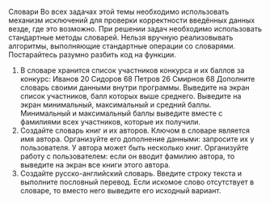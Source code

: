 Словари
Во всех задачах этой темы необходимо использовать механизм исключений для
проверки корректности введённых данных везде, где это возможно.
При решении задач необходимо использовать стандартные методы словарей. Нельзя
вручную реализовывать алгоритмы, выполняющие стандартные операции со
словарями.
Постарайтесь разумно разбить код на функции.
1. В словаре хранится список участников конкурса и их баллов
за конкурс:
Иванов 20
Сидоров 68
Петров 26
Смирнов 68
Дополните словарь своими данными внутри программы.
Выведите на экран список участников, балл которых выше
среднего. Выведите на экран минимальный, максимальный и
средний баллы. Минимальный и максимальный баллы
выведите вместе с фамилиями всех участников, которые их
получили.
2. Создайте словарь книг и их авторов. Ключом в словаре
является имя автора. Организуйте его дополнение данными:
запросите их у пользователя. У автора может быть несколько
книг. Организуйте работу с пользователем: если он вводит
фамилию автора, то выведите на экран все книги этого автора.
3. Создайте русско-английский словарь. Введите строку текста и
выполните пословный перевод. Если искомое слово
отсутствует в словаре, то вместо него выведите его исходный
вариант.
